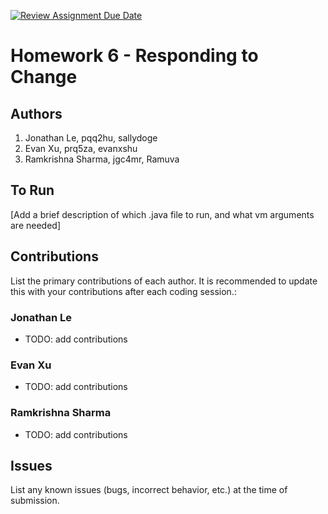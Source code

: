 [![Review Assignment Due Date](https://classroom.github.com/assets/deadline-readme-button-24ddc0f5d75046c5622901739e7c5dd533143b0c8e959d652212380cedb1ea36.svg)](https://classroom.github.com/a/DC1SF4uZ)
# Homework 6 - Responding to Change

## Authors
1) Jonathan Le, pqq2hu, sallydoge
2) Evan Xu, prq5za, evanxshu
3) Ramkrishna Sharma, jgc4mr, Ramuva

## To Run

[Add a brief description of which .java file to run, and what vm arguments are needed]

## Contributions

List the primary contributions of each author. It is recommended to update this with your contributions after each coding session.:

### Jonathan Le

* TODO: add contributions


### Evan Xu

* TODO: add contributions


### Ramkrishna Sharma

* TODO: add contributions

## Issues

List any known issues (bugs, incorrect behavior, etc.) at the time of submission.
